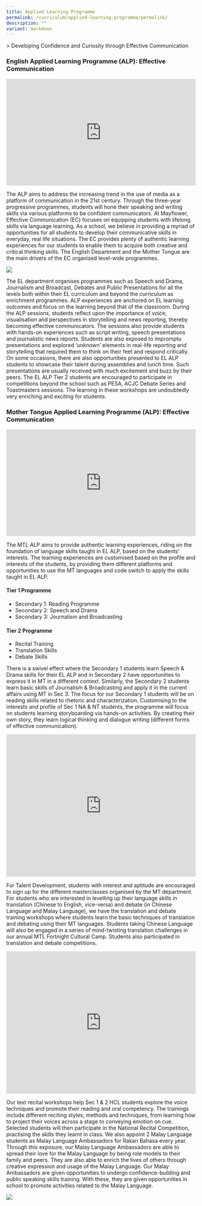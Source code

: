 ```yaml
---
title: Applied Learning Programme
permalink: /curriculum/applied-learning-programme/permalink/
description: ""
variant: markdown
---
```

&gt; Developing Confidence and Curiosity through Effective Communication

### English Applied Learning Programme (ALP): Effective Communication

<div style="position:relative;width:100%;padding-bottom: 56.25%;height: 0; overflow: hidden;"><iframe style="position: absolute; top: 0; left: 0; width: 100%; height: 100%;" src="https://www.youtube.com/embed/oCflse0lHfU" title="MFSS: EL Applied Learning Programme - Effective Communications" frameborder="0" allow="accelerometer; autoplay; clipboard-write; encrypted-media; gyroscope; picture-in-picture" allowfullscreen=""></iframe></div>

The ALP aims to address the increasing trend in the use of media as a platform of communication in the 21st century. Through the three-year progressive programmes, students will hone their speaking and writing skills via various platforms to be confident communicators. At Mayflower, Effective Communication (EC) focuses on equipping students with lifelong skills via language learning. As a school, we believe in providing a myriad of opportunities for all students to develop their communicative skills in everyday, real life situations. The EC provides plenty of authentic learning experiences for our students to enable them to acquire both creative and critical thinking skills. The English Department and the Mother Tongue are the main drivers of the EC organised level-wide programmes.

![](/images/alp1.png)

The EL department organises programmes such as Speech and Drama, Journalism and Broadcast, Debates and Public Presentations for all the levels both within their EL curriculum and beyond the curriculum as enrichment programmes. ALP experiences are anchored on EL learning outcomes and focus on the learning beyond that of the classroom. During the ALP sessions, students reflect upon the importance of voice, visualisation and perspectives in storytelling and news reporting, thereby becoming effective communicators. The sessions also provide students with hands-on experiences such as script writing, speech presentations and journalistic news reports. Students are also exposed to impromptu presentations and explored ‘unknown’ elements in real-life reporting and storytelling that required them to think on their feet and respond critically. On some occasions, there are also opportunities presented to EL ALP students to showcase their talent during assemblies and lunch time. Such presentations are usually received with much excitement and buzz by their peers. The EL ALP Tier 2 students are encouraged to participate in competitions beyond the school such as PESA, ACJC Debate Series and Toastmasters sessions. The learning in these workshops are undoubtedly very enriching and exciting for students.

### Mother Tongue Applied Learning Programme (ALP): Effective Communication
<div style="position:relative;width:100%;padding-bottom: 56.25%;height: 0; overflow: hidden;"><iframe style="position: absolute; top: 0; left: 0; width: 100%; height: 100%;" src="https://www.youtube.com/embed/uyZ6d-Ts-cc" title="MFSS: Mother Tongue Applied Learning Programme 2020" frameborder="0" allow="accelerometer; autoplay; clipboard-write; encrypted-media; gyroscope; picture-in-picture" allowfullscreen=""></iframe> </div>


The MTL ALP aims to provide authentic learning experiences, riding on the foundation of language skills taught in EL ALP, based on the students’ interests. The learning experiences are customised based on the profile and interests of the students, by providing them different platforms and opportunities to use the MT languages and code switch to apply the skills taught in EL ALP.


#### Tier 1 Programme
-	Secondary 1: Reading Programme
-	Secondary 2: Speech and Drama
-	Secondary 3: Journalism and Broadcasting


#### Tier 2 Programme
-	Recital Training
-	Translation Skills
-	Debate Skills 

There is a swivel effect where the Secondary 1 students learn Speech &amp; Drama skills for their EL ALP and in Secondary 2 have opportunities to express it in MT in a different context. Similarly, the Secondary 2 students learn basic skills of Journalism &amp; Broadcasting and apply it in the current affairs using MT in Sec 3. The focus for our Secondary 1 students will be on reading skills related to rhetoric and characterization. Customising to the interests and profile of Sec 1 NA &amp; NT students, the programme will focus on students learning storyboarding via hands-on activities. By creating their own story, they learn logical thinking and dialogue writing (different forms of effective communication).


<div style="position:relative;width:100%;padding-bottom: 75%;height: 0; overflow: hidden;"><iframe style="position: absolute; top: 0; left: 0; width: 100%; height: 100%;" frameborder="0" src="https://docs.google.com/presentation/d/e/2PACX-1vR87yRAvTWND-cMu1dYil-zxi9r7-loOWVsABnxPagKg9W2-O4PY4jQKmTsrZ0D-Q1oQXwcNrRj_5bR/embed?start=true&amp;loop=true&amp;delayms=3000"></iframe></div>


For Talent Development, students with interest and aptitude are encouraged to sign up for the different masterclasses organised by the MT department. For students who are interested in levelling up their language skills in translation (Chinese to English, vice-versa) and debate (in Chinese Language and Malay Language), we have the translation and debate training workshops where students learn the basic techniques of translation and debating using their MT languages. Students taking Chinese Language will also be engaged in a series of mind-twisting translation challenges in our annual MTL Fortnight Cultural Camp. Students also participated in translation and debate competitions.

<div style="position:relative;width:100%;padding-bottom: 75%;height: 0; overflow: hidden;"><iframe style="position: absolute; top: 0; left: 0; width: 100%; height: 100%;" frameborder="0" src="https://docs.google.com/presentation/d/e/2PACX-1vSKeIFEGNv9_YEgJsY7L_KMbUYPIVwprOzlG9P7rp2_6jYedQ43m9HnpTygLdxC1TbbE4wbsyPVzLFZ/embed?start=true&amp;loop=true&amp;delayms=3000"></iframe></div>

Our text recital workshops help Sec 1 &amp; 2 HCL students explore the voice techniques and promote their reading and oral competency. The trainings include different reciting styles, methods and techniques, from learning how to project their voices across a stage to conveying emotion on cue. Selected students will then participate in the National Recital Competition, practising the skills they learnt in class.
We also appoint 2 Malay Language students as Malay Language Ambassadors for Rakan Bahasa every year. Through this exposure, our Malay Language Ambassadors are able to spread their love for the Malay Language by being role models to their family and peers. They are also able to enrich the lives of others through creative expression and usage of the Malay Language. Our Malay Ambassadors are given opportunities to undergo confidence-building and public speaking skills training. With these, they are given opportunities in school to promote activities related to the Malay Language.


![](/images/alp3.png)